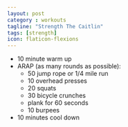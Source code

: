 ```yaml
---
layout: post
category : workouts
tagline: "Strength The Caitlin"
tags: [strength]
icon: flaticon-flexions
---
```


* 10 minute warm up
* ARAP (as many rounds as possible):
    - 50 jump rope or 1/4 mile run
    - 10 overhead presses
    - 20 squats
    - 30 bicycle crunches
    - plank for 60 seconds
    - 10 burpees
* 10 minutes cool down
